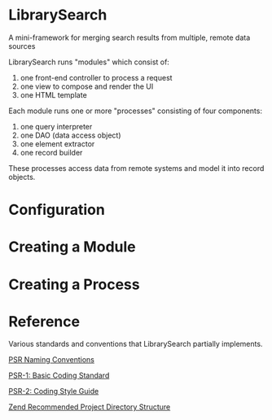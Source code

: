 # LibrarySearch

A mini-framework for merging search results from multiple, remote data 
sources

LibrarySearch runs "modules" which consist of: 

1. one front-end controller to process a request
2. one view to compose and render the UI
3. one HTML template 

Each module runs one or more "processes" consisting of four 
components: 

1. one query interpreter
2. one DAO (data access object)
3. one element extractor
4. one record builder

These processes access data from remote systems and model it 
into record objects.

# Configuration

# Creating a Module

# Creating a Process

# Reference

Various standards and conventions that LibrarySearch partially implements.

[PSR Naming Conventions](http://www.php-fig.org/bylaws/psr-naming-conventions/)

[PSR-1: Basic Coding Standard](http://www.php-fig.org/psr/psr-1/)

[PSR-2: Coding Style Guide](http://www.php-fig.org/psr/psr-2/)

[Zend Recommended Project Directory Structure](http://framework.zend.com/manual/1.12/en/project-structure.project.html)
